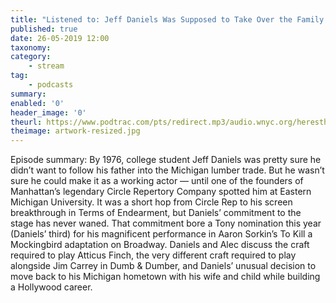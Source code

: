```yaml
---
title: "Listened to: Jeff Daniels Was Supposed to Take Over the Family Lumber Business"
published: true
date: 26-05-2019 12:00
taxonomy:
category:
	- stream
tag:
	- podcasts
summary:
enabled: '0'
header_image: '0'
theurl: https://www.podtrac.com/pts/redirect.mp3/audio.wnyc.org/heresthething/heresthething051419_danielspod.mp3
theimage: artwork-resized.jpg
--- 
```

Episode summary: By 1976, college student Jeff Daniels was pretty sure he didn’t want to follow his father into the Michigan lumber trade. But he wasn’t sure he could make it as a working actor — until one of the founders of Manhattan’s legendary Circle Repertory Company spotted him at Eastern Michigan University. It was a short hop from Circle Rep to his screen breakthrough in Terms of Endearment, but Daniels’ commitment to the stage has never waned. That commitment bore a Tony nomination this year (Daniels’ third) for his magnificent performance in Aaron Sorkin’s To Kill a Mockingbird adaptation on Broadway. Daniels and Alec discuss the craft required to play Atticus Finch, the very different craft required to play alongside Jim Carrey in Dumb & Dumber, and Daniels’ unusual decision to move back to his Michigan hometown with his wife and child while building a Hollywood career.
